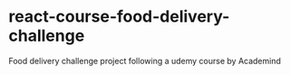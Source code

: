 # react-course-food-delivery-challenge
Food delivery challenge project following a udemy course by Academind

